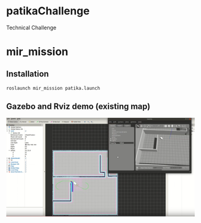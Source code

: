 # patikaChallenge
Technical Challenge

mir_mission
==========
Installation
------------

```
roslaunch mir_mission patika.launch
```

Gazebo and Rviz demo (existing map)
--------------------------
![Image of Demo](https://github.com/alperhanbay/patikaChallenge/blob/main/Selection_003.png)
